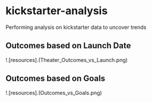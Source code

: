 # kickstarter-analysis
Performing analysis on kickstarter data to uncover trends


## Outcomes based on Launch Date

!.[resources].(Theater_Outcomes_vs_Launch.png)


## Outcomes based on Goals
!.[resources].(Outcomes_vs_Goals.png)

